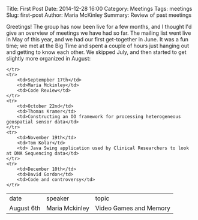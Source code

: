 Title: First Post
Date: 2014-12-28 16:00
Category: Meetings
Tags: meetings
Slug: first-post
Author: Maria McKinley
Summary: Review of past meetings

Greetings! The group has now been live for a few months, and I thought I'd give an overview of meetings we have had so far. The mailing list went live in May of this year, and we had our first get-together in June. It was a fun time; we met at the Big Time and spent a couple of hours just hanging out and getting to know each other. We skipped July, and then started to get slightly more organized in August:

<table>
	<tr>
		<td>date</td>
		<td>speaker</td>
		<td>topic</td>
	</tr>
	<tr>
		<td>August 6th</td>
		<td>Maria Mckinley</td>
		<td>Video Games and Memory</td>

	</tr>
	<tr>	
		<td>Septempber 17th</td> 
		<td>Maria Mckinley</td>
		<td>Code Review</td>
	</tr>	
	<tr>	
		<td>October 22nd</td>
		<td>Thomas Kramer</td>
		<td>Constructing an OO framework for processing heterogeneous geospatial sensor data</td>
	</tr>	
	<tr>			
		<td>November 19th</td>
		<td>Tom Kolar</td>
		<td> Java Swing application used by Clinical Researchers to look at DNA Sequencing data</td>
	</tr>	
	<tr>	
		<td>December 10th</td>
		<td>David Gordon</td>
		<td>Code and controversy</td>
	</tr>
</table>
